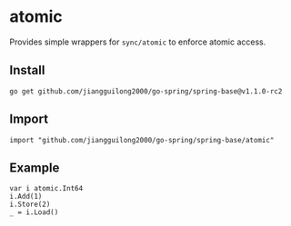 # atomic

Provides simple wrappers for `sync/atomic` to enforce atomic access.

## Install

```
go get github.com/jiangguilong2000/go-spring/spring-base@v1.1.0-rc2 
```

## Import

```
import "github.com/jiangguilong2000/go-spring/spring-base/atomic"
```

## Example

```
var i atomic.Int64
i.Add(1)
i.Store(2)
_ = i.Load()
```